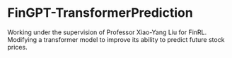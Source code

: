 # FinGPT-TransformerPrediction
Working under the supervision of Professor Xiao-Yang Liu for FinRL. Modifying a transformer model to improve its ability to predict future stock prices.
